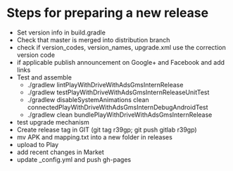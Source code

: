 # Steps for preparing a new release
  
* Set version info in build.gradle
* Check that master is merged into distribution branch
* check if version_codes, version_names, upgrade.xml use the correction version code
* if applicable publish announcement on Google+ and Facebook and add links
* Test and assemble
  * ./gradlew lintPlayWithDriveWithAdsGmsInternRelease
  * ./gradlew testPlayWithDriveWithAdsGmsInternReleaseUnitTest
  * ./gradlew disableSystemAnimations clean connectedPlayWithDriveWithAdsGmsInternDebugAndroidTest
  * ./gradlew clean bundlePlayWithDriveWithAdsGmsInternRelease
* test upgrade mechanism
* Create release tag in GIT (git tag r39gp; git push gitlab r39gp)
* mv APK and mapping.txt into a new folder in releases
* upload to Play
* add recent changes in Market
* update _config.yml and push gh-pages
